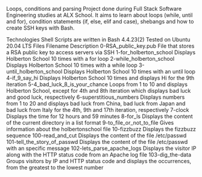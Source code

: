 Loops, conditions and parsing
Project done during Full Stack Software Engineering studies at ALX School. It aims to learn about loops (while, until and for), condition statements (if, else, elif and case), shebangs and how to create SSH keys with Bash.

Technologies
Shell Scripts are written in Bash 4.4.23(2)
Tested on Ubuntu 20.04 LTS
Files
Filename	Description
0-RSA_public_key.pub	File that stores a RSA public key to access servers via SSH
1-for_holberton_school	Displays Holberton School 10 times with a for loop
2-while_holberton_school	Displays Holberton School 10 times with a while loop
3-until_holberton_school	Displays Holberton School 10 times with an until loop
4-if_9_say_hi	Displays Holberton School 10 times and displays Hi for the 9th iteration
5-4_bad_luck_8_is_your_chance	Loops from 1 to 10 and displays Holberton School, except for 4th and 8th iteration which displays bad luck and good luck, respectively
6-superstitious_numbers	Displays numbers from 1 to 20 and displays bad luck from China, bad luck from Japan and bad luck from Italy for the 4th, 9th and 17th iteration, respectively
7-clock	Displays the time for 12 hours and 59 minutes
8-for_ls	Displays the content of the current directory in a list format
9-to_file_or_not_to_file	Gives information about the holbertonschool file
10-fizzbuzz	Displays the fizzbuzz sequence
100-read_and_cut	Displays the content of the file /etc/passwd
101-tell_the_story_of_passwd	Displays the content of the file /etc/passwd with an specific message
102-lets_parse_apache_logs	Displays the visitor IP along with the HTTP status code from an Apache log file
103-dig_the-data	Groups visitors by IP and HTTP status code and displays the occurrences, from the greatest to the lowest number
